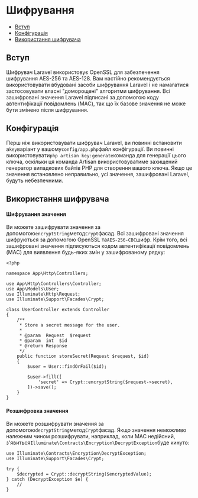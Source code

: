 # Шифрування

-   [Вступ](#introduction)
-   [Конфігурація](#configuration)
-   [Використання шифрувача](#using-the-encrypter)

<a name="introduction"></a>

## Вступ

Шифрувач Laravel використовує OpenSSL для забезпечення шифрування AES-256 та AES-128. Вам настійно рекомендується використовувати вбудовані засоби шифрування Laravel і не намагатися застосовувати власні "доморощені" алгоритми шифрування. Всі зашифровані значення Laravel підписані за допомогою коду автентифікації повідомлень (MAC), так що їх базове значення не може бути змінено після шифрування.

<a name="configuration"></a>

## Конфігурація

Перш ніж використовувати шифрувач Laravel, ви повинні встановити a`key`варіант у вашому`config/app.php`файл конфігурації. Ви повинні використовувати`php artisan key:generate`команда для генерації цього ключа, оскільки ця команда Artisan використовуватиме захищений генератор випадкових байтів PHP для створення вашого ключа. Якщо це значення встановлено неправильно, усі значення, зашифровані Laravel, будуть небезпечними.

<a name="using-the-encrypter"></a>

## Використання шифрувача

<a name="encrypting-a-value"></a>

#### Шифрування значення

Ви можете зашифрувати значення за допомогою`encryptString`метод`Crypt`фасад. Всі зашифровані значення шифруються за допомогою OpenSSL та`AES-256-CBC`шифр. Крім того, всі зашифровані значення підписуються кодом автентифікації повідомлень (MAC) для виявлення будь-яких змін у зашифрованому рядку:

    <?php

    namespace App\Http\Controllers;

    use App\Http\Controllers\Controller;
    use App\Models\User;
    use Illuminate\Http\Request;
    use Illuminate\Support\Facades\Crypt;

    class UserController extends Controller
    {
        /**
         * Store a secret message for the user.
         *
         * @param  Request  $request
         * @param  int  $id
         * @return Response
         */
        public function storeSecret(Request $request, $id)
        {
            $user = User::findOrFail($id);

            $user->fill([
                'secret' => Crypt::encryptString($request->secret),
            ])->save();
        }
    }

<a name="decrypting-a-value"></a>

#### Розшифровка значення

Ви можете розшифрувати значення за допомогою`decryptString`метод`Crypt`фасад. Якщо значення неможливо належним чином розшифрувати, наприклад, коли MAC недійсний, з'явиться`Illuminate\Contracts\Encryption\DecryptException`буде кинуто:

    use Illuminate\Contracts\Encryption\DecryptException;
    use Illuminate\Support\Facades\Crypt;

    try {
        $decrypted = Crypt::decryptString($encryptedValue);
    } catch (DecryptException $e) {
        //
    }
